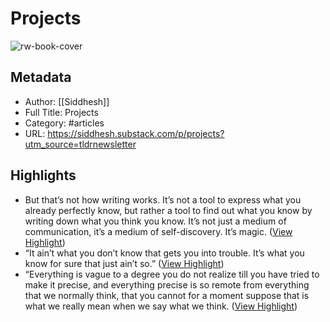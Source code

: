 # Projects

![rw-book-cover](https://substackcdn.com/image/fetch/w_1200,h_600,c_fill,f_jpg,q_auto:good,fl_progressive:steep,g_auto/https%3A%2F%2Fsubstack-post-media.s3.amazonaws.com%2Fpublic%2Fimages%2F673ab69d-1a20-4aab-8b11-d7387d06e7c8_1682x604.png)

## Metadata
- Author: [[Siddhesh]]
- Full Title: Projects
- Category: #articles
- URL: https://siddhesh.substack.com/p/projects?utm_source=tldrnewsletter

## Highlights
- But that’s not how writing works. It’s not a tool to express what you already perfectly know, but rather a tool to find out what you know by writing down what you think you know. It’s not just a medium of communication, it’s a medium of self-discovery. It’s magic. ([View Highlight](https://read.readwise.io/read/01hjhdg00hcj9g0jw2xjz8t9he))
- “It ain’t what you don’t know that gets you into trouble. It’s what you know for sure that just ain’t so.” ([View Highlight](https://read.readwise.io/read/01hjhdk6sckycjjv42qx52rkjk))
- “Everything is vague to a degree you do not realize till you have tried to make it precise, and everything precise is so remote from everything that we normally think, that you cannot for a moment suppose that is what we really mean when we say what we think. ([View Highlight](https://read.readwise.io/read/01hjhdktk14jbync68h99g20vq))
